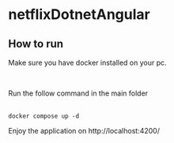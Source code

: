# netflixDotnetAngular

## How to run
<p> Make sure you have docker installed on your pc. </p>
<br>
<p>Run the follow command in the main folder</p>
<br>
<code>docker compose up -d</code>
<br>
<p>Enjoy the application on http://localhost:4200/</p>
